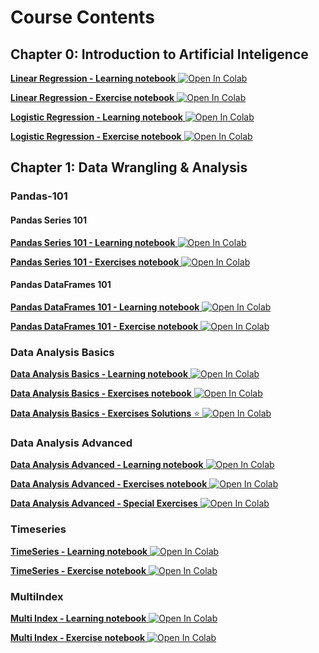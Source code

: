

# Course Contents

## Chapter 0: Introduction to Artificial Inteligence

[**Linear Regression - Learning notebook**   ![Open In Colab](https://colab.research.google.com/assets/colab-badge.svg)](https://colab.research.google.com/github/samsung-ai-course/8th-9th-edition/blob/main/Chapter%200%20-%20Introduction%20to%20Artificial%20Inteligence/Linear%20Regression/Learning%20Notebook.ipynb)

[**Linear Regression - Exercise notebook**   ![Open In Colab](https://colab.research.google.com/assets/colab-badge.svg)](https://colab.research.google.com/github/samsung-ai-course/8th-9th-edition/blob/main/Chapter%200%20-%20Introduction%20to%20Artificial%20Inteligence/Linear%20Regression/Exercise%20Notebook.ipynb)

[**Logistic Regression - Learning notebook**   ![Open In Colab](https://colab.research.google.com/assets/colab-badge.svg)](https://colab.research.google.com/github/samsung-ai-course/8th-9th-edition/blob/main/Chapter%200%20-%20Introduction%20to%20Artificial%20Inteligence/Logistic%20Regression/Learning%20Notebook.ipynb)

[**Logistic Regression - Exercise notebook**   ![Open In Colab](https://colab.research.google.com/assets/colab-badge.svg)](https://colab.research.google.com/github/samsung-ai-course/8th-9th-edition/blob/main/Chapter%200%20-%20Introduction%20to%20Artificial%20Inteligence/Logistic%20Regression/Exercises%20Notebook.ipynb)

## Chapter 1: Data Wrangling & Analysis

### Pandas-101

#### Pandas Series 101

[**Pandas Series 101 - Learning notebook**   ![Open In Colab](https://colab.research.google.com/assets/colab-badge.svg)](https://colab.research.google.com/github/samsung-ai-course/8th-9th-edition/blob/main/Chapter%201%20-%20Data%20Wrangling%20%26%20Analysis/Pandas-101/Pandas%20Series%20101/Learning%20Notebook.ipynb)

[**Pandas Series 101 - Exercises notebook**   ![Open In Colab](https://colab.research.google.com/assets/colab-badge.svg)](https://colab.research.google.com/github/samsung-ai-course/8th-9th-edition/blob/main/Chapter%201%20-%20Data%20Wrangling%20%26%20Analysis/Pandas-101/Pandas%20Series%20101/Exercises%20Notebook.ipynb)

#### Pandas DataFrames 101

[**Pandas DataFrames 101 - Learning notebook**   ![Open In Colab](https://colab.research.google.com/assets/colab-badge.svg)](https://colab.research.google.com/github/samsung-ai-course/8th-9th-edition/blob/main/Chapter%201%20-%20Data%20Wrangling%20%26%20Analysis/Pandas-101/Pandas%20DataFrames%20101/Learning%20Notebook.ipynb)

[**Pandas DataFrames 101 - Exercise notebook**   ![Open In Colab](https://colab.research.google.com/assets/colab-badge.svg)](https://colab.research.google.com/github/samsung-ai-course/8th-9th-edition/blob/main/Chapter%201%20-%20Data%20Wrangling%20%26%20Analysis/Pandas-101/Pandas%20DataFrames%20101/Exercise%20notebook.ipynb)

### Data Analysis Basics

[**Data Analysis Basics - Learning notebook**   ![Open In Colab](https://colab.research.google.com/assets/colab-badge.svg)](https://colab.research.google.com/github/samsung-ai-course/8th-9th-edition/blob/main/Chapter%201%20-%20Data%20Wrangling%20%26%20Analysis/Data%20Analysis%20Basics/Learning%20Notebook.ipynb)

[**Data Analysis Basics - Exercises notebook**   ![Open In Colab](https://colab.research.google.com/assets/colab-badge.svg)](https://colab.research.google.com/github/samsung-ai-course/8th-9th-edition/blob/main/Chapter%201%20-%20Data%20Wrangling%20%26%20Analysis/Data%20Analysis%20Basics/Exercises%20Notebook.ipynb)

[**Data Analysis Basics - Exercises Solutions** ⭐   ![Open In Colab](https://colab.research.google.com/assets/colab-badge.svg)](https://colab.research.google.com/github/samsung-ai-course/8th-9th-edition/blob/main/Chapter%201%20-%20Data%20Wrangling%20%26%20Analysis/Data%20Analysis%20Basics/Exercises%20Notebook%20Solutions.ipynb)

### Data Analysis Advanced

[**Data Analysis Advanced - Learning notebook**   ![Open In Colab](https://colab.research.google.com/assets/colab-badge.svg)](https://colab.research.google.com/github/samsung-ai-course/8th-9th-edition/blob/main/Chapter%201%20-%20Data%20Wrangling%20%26%20Analysis/Data%20Analysis%20Advanced/Learning%20Notebook.ipynb)

[**Data Analysis Advanced - Exercises notebook**   ![Open In Colab](https://colab.research.google.com/assets/colab-badge.svg)](https://colab.research.google.com/github/samsung-ai-course/8th-9th-edition/blob/main/Chapter%201%20-%20Data%20Wrangling%20%26%20Analysis/Data%20Analysis%20Advanced/Exercises%20Notebook.ipynb)

[**Data Analysis Advanced - Special Exercises**   ![Open In Colab](https://colab.research.google.com/assets/colab-badge.svg)](https://colab.research.google.com/github/samsung-ai-course/8th-9th-edition/blob/main/Chapter%201%20-%20Data%20Wrangling%20%26%20Analysis/Data%20Analysis%20Advanced/Special%20Exercises.ipynb)


### Timeseries

[**TimeSeries - Learning notebook**   ![Open In Colab](https://colab.research.google.com/assets/colab-badge.svg)](https://colab.research.google.com/github/samsung-ai-course/8th-9th-edition/blob/main/Chapter%201%20-%20Data%20Wrangling%20%26%20Analysis/Timeseries%20%26%20DoubleIndex/TimeSeries/Learning%20Notebook.ipynb)

[**TimeSeries - Exercise notebook**   ![Open In Colab](https://colab.research.google.com/assets/colab-badge.svg)](https://colab.research.google.com/github/samsung-ai-course/8th-9th-edition/blob/main/Chapter%201%20-%20Data%20Wrangling%20%26%20Analysis/Timeseries%20%26%20DoubleIndex/TimeSeries/Exercise%20notebook.ipynb)

### MultiIndex

[**Multi Index - Learning notebook**   ![Open In Colab](https://colab.research.google.com/assets/colab-badge.svg)](https://colab.research.google.com/github/samsung-ai-course/8th-9th-edition/blob/main/Chapter%201%20-%20Data%20Wrangling%20%26%20Analysis/Timeseries%20%26%20DoubleIndex/Double%20Index/Learning%20Notebook.ipynb)

[**Multi Index - Exercise notebook**   ![Open In Colab](https://colab.research.google.com/assets/colab-badge.svg)](https://colab.research.google.com/github/samsung-ai-course/8th-9th-edition/blob/main/Chapter%201%20-%20Data%20Wrangling%20%26%20Analysis/Timeseries%20%26%20DoubleIndex/Double%20Index/Exercise%20notebook.ipynb)
